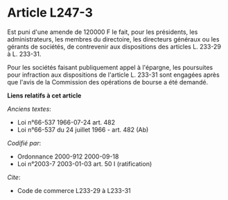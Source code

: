 # Article L247-3

Est puni d'une amende de 120000 F le fait, pour les présidents, les administrateurs, les membres du directoire, les
directeurs généraux ou les gérants de sociétés, de contrevenir aux dispositions des articles L. 233-29 à L. 233-31.

Pour les sociétés faisant publiquement appel à l'épargne, les poursuites pour infraction aux dispositions de l'article L.
233-31 sont engagées après que l'avis de la Commission des opérations de bourse a été demandé.

**Liens relatifs à cet article**

_Anciens textes_:

  - Loi n°66-537 1966-07-24 art. 482
  - Loi n°66-537 du 24 juillet 1966 - art. 482 (Ab)

_Codifié par_:

  - Ordonnance 2000-912 2000-09-18
  - Loi n°2003-7 2003-01-03 art. 50 I (ratification)

_Cite_:

  - Code de commerce L233-29 à L233-31
